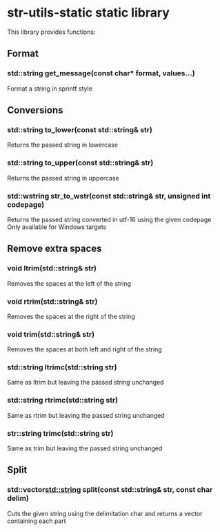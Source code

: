 # str-utils-static static library

This library provides functions:

## Format

### std::string get_message(const char* format, values...)
Format a string in sprintf style

## Conversions

### std::string to_lower(const std::string& str)
Returns the passed string in lowercase

### std::string to_upper(const std::string& str)
Returns the passed string in uppercase

### std::wstring str_to_wstr(const std::string& str, unsigned int codepage)
Returns the passed string converted in utf-16 using the given codepage<br>
Only available for Windows targets

## Remove extra spaces

### void ltrim(std::string& str)
Removes the spaces at the left of the string

### void rtrim(std::string& str)
Removes the spaces at the right of the string

### void trim(std::string& str)
Removes the spaces at both left and right of the string

### std::string ltrimc(std::string str)
Same as ltrim but leaving the passed string unchanged

### std::string rtrimc(std::string str)
Same as rtrim but leaving the passed string unchanged

### str::string trimc(std::string str)
Same as trim but leaving the passed string unchanged

## Split

### std::vector<std::string> split(const std::string& str, const char delim)
Cuts the given string using the delimitation char and returns a vector containing each part
